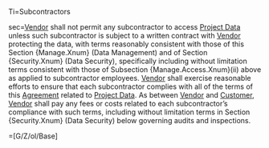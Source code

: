 Ti=Subcontractors

sec=<a href='#Def.Vendor.sec' class='definedterm'>Vendor</a> shall not permit any subcontractor to access <a href='#Def.Project_Data.sec' class='definedterm'>Project Data</a> unless such subcontractor is subject to a written contract with <a href='#Def.Vendor.sec' class='definedterm'>Vendor</a> protecting the data, with terms reasonably consistent with those of this Section {Manage.Xnum} (Data Management) and of Section {Security.Xnum} (Data Security), specifically including without limitation terms consistent with those of Subsection {Manage.Access.Xnum}(ii) above as applied to subcontractor employees. <a href='#Def.Vendor.sec' class='definedterm'>Vendor</a> shall exercise reasonable efforts to ensure that each subcontractor complies with all of the terms of this <a href='#Def.Agreement.sec' class='definedterm'>Agreement</a> related to <a href='#Def.Project_Data.sec' class='definedterm'>Project Data</a>. As between <a href='#Def.Vendor.sec' class='definedterm'>Vendor</a> and <a href='#Def.Customer.sec' class='definedterm'>Customer</a>, <a href='#Def.Vendor.sec' class='definedterm'>Vendor</a> shall pay any fees or costs related to each subcontractor’s compliance with such terms, including without limitation terms in Section {Security.Xnum} (Data Security) below governing audits and inspections.

=[G/Z/ol/Base]
